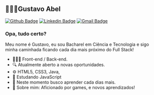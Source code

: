 ## 👨🏻‍💻Gustavo Abel
[![Github Badge](https://img.shields.io/badge/-Github-000?style=flat-square&logo=Github&logoColor=white&link=https://https://github.com/gustavoabell)](https://github.com/gustavoabell)
[![Linkedin Badge](https://img.shields.io/badge/-LinkedIn-blue?style=flat-square&logo=Linkedin&logoColor=white&link=https://www.linkedin.com/in/gustavoabel10//)](https://www.linkedin.com/in/gustavoabel10//)
[![Gmail Badge](https://img.shields.io/badge/-Gmail-c14438?style=flat-square&logo=Gmail&logoColor=white&link=mailto:gustavoabel.contato@gmail.com)](mailto:gustavoabel.contato@gmail.com)
### Opa, tudo certo?
Meu nome é Gustavo, eu sou Bacharel em Ciência e Tecnologia e sigo minha caminhada ficando cada dia mais próximo do Full Stack!
- 👨🏻‍💻 Front-end / Back-end.
- 🔍   Atualmente aberto a novas oportunidades.
- ⚙️  HTML5, CSS3, Java,
- 📰 Estudando JavaScript
- 📡 Neste momento busco aprender cada dias mais.
- 💬 Sobre mim: Aficionado por games, e novos aprendizados!
